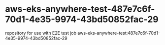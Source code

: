 # aws-eks-anywhere-test-487e7c6f-70d1-4e35-9974-43bd50852fac-29
repository for use with E2E test job aws-eks-anywhere-test:487e7c6f-70d1-4e35-9974-43bd50852fac-29
